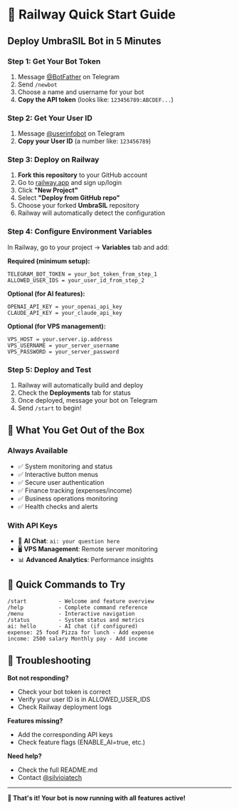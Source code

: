 # 🚀 Railway Quick Start Guide

## Deploy UmbraSIL Bot in 5 Minutes

### Step 1: Get Your Bot Token
1. Message [@BotFather](https://t.me/botfather) on Telegram
2. Send `/newbot`
3. Choose a name and username for your bot
4. **Copy the API token** (looks like: `123456789:ABCDEF...`)

### Step 2: Get Your User ID
1. Message [@userinfobot](https://t.me/userinfobot) on Telegram
2. **Copy your User ID** (a number like: `123456789`)

### Step 3: Deploy on Railway
1. **Fork this repository** to your GitHub account
2. Go to [railway.app](https://railway.app) and sign up/login
3. Click **"New Project"**
4. Select **"Deploy from GitHub repo"**
5. Choose your forked **UmbraSIL** repository
6. Railway will automatically detect the configuration

### Step 4: Configure Environment Variables
In Railway, go to your project → **Variables** tab and add:

**Required (minimum setup):**
```
TELEGRAM_BOT_TOKEN = your_bot_token_from_step_1
ALLOWED_USER_IDS = your_user_id_from_step_2
```

**Optional (for AI features):**
```
OPENAI_API_KEY = your_openai_api_key
CLAUDE_API_KEY = your_claude_api_key
```

**Optional (for VPS management):**
```
VPS_HOST = your.server.ip.address
VPS_USERNAME = your_server_username
VPS_PASSWORD = your_server_password
```

### Step 5: Deploy and Test
1. Railway will automatically build and deploy
2. Check the **Deployments** tab for status
3. Once deployed, message your bot on Telegram
4. Send `/start` to begin!

## 🎯 What You Get Out of the Box

### Always Available
- ✅ System monitoring and status
- ✅ Interactive button menus
- ✅ Secure user authentication
- ✅ Finance tracking (expenses/income)
- ✅ Business operations monitoring
- ✅ Health checks and alerts

### With API Keys
- 🤖 **AI Chat**: `ai: your question here`
- 🖥️ **VPS Management**: Remote server monitoring
- 📊 **Advanced Analytics**: Performance insights

## 💬 Quick Commands to Try

```
/start          - Welcome and feature overview
/help           - Complete command reference
/menu           - Interactive navigation
/status         - System status and metrics
ai: hello       - AI chat (if configured)
expense: 25 food Pizza for lunch - Add expense
income: 2500 salary Monthly pay - Add income
```

## 🔧 Troubleshooting

**Bot not responding?**
- Check your bot token is correct
- Verify your user ID is in ALLOWED_USER_IDS
- Check Railway deployment logs

**Features missing?**
- Add the corresponding API keys
- Check feature flags (ENABLE_AI=true, etc.)

**Need help?**
- Check the full README.md
- Contact [@silvioiatech](https://t.me/silvioiatech)

---

**🎉 That's it! Your bot is now running with all features active!**